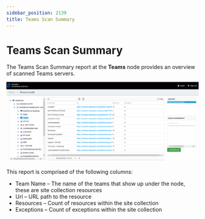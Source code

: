 ```yaml
---
sidebar_position: 2139
title: Teams Scan Summary
---
```


# Teams Scan Summary

The Teams Scan Summary report at the **Teams** node provides an overview of scanned Teams servers.

![Teams Scan Summary report](../../../../../../../../static/images/AccessInformationCenter_12.0/Content/Resources/Images/Access/InformationCenter/ResourceAudit/SharePoint/TeamsScanSummary.png "Teams Scan Summary report")

This report is comprised of the following columns:

* Team Name – The name of the teams that show up under the node, these are site collection resources
* Url – URL path to the resource
* Resources – Count of resources within the site collection
* Exceptions – Count of exceptions within the site collection